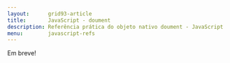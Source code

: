 ```yaml
---
layout:      grid93-article
title:       JavaScript - doument
description: Referência prática do objeto nativo doument - JavaScript
menu:        javascript-refs
---
```



Em breve!